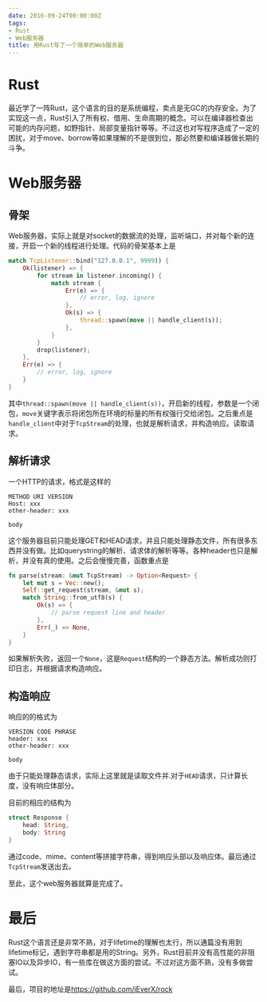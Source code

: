 ```yaml
---
date: 2016-09-24T00:00:00Z
tags:
- Rust
- Web服务器
title: 用Rust写了一个简单的Web服务器
---
```


# Rust

最近学了一阵Rust，这个语言的目的是系统编程，卖点是无GC的内存安全。为了实现这一点，Rust引入了所有权、借用、生命周期的概念。可以在编译器检查出可能的内存问题，如野指针、局部变量指针等等。不过这也对写程序造成了一定的困扰，对于move、borrow等如果理解的不是很到位，那必然要和编译器做长期的斗争。

# Web服务器

## 骨架

Web服务器，实际上就是对socket的数据流的处理，监听端口，并对每个新的连接，开启一个新的线程进行处理。代码的骨架基本上是

```rust
match TcpListener::bind("127.0.0.1", 9999)) {
    Ok(listener) => {
        for stream in listener.incoming() {
            match stream {
                Err(e) => {
                    // error, log, ignore
                },
                Ok(s) => {
                    thread::spawn(move || handle_client(s));
                },
            }
        }
        drop(listener);
    },
    Err(e) => {
        // error, log, ignore
    }
}
```
其中`thread::spawn(move || handle_client(s))`，开启新的线程，参数是一个闭包，`move`关键字表示将闭包所在环境的标量的所有权强行交给闭包。之后重点是`handle_client`中对于`TcpStream`的处理，也就是解析请求，并构造响应。读取请求。


## 解析请求

一个HTTP的请求，格式是这样的

````
METHOD URI VERSION
Host: xxx
other-header: xxx

body
````
这个服务器目前只能处理GET和HEAD请求，并且只能处理静态文件，所有很多东西并没有做。比如querystring的解析、请求体的解析等等。各种header也只是解析，并没有真的使用。之后会慢慢完善，函数重点是

```rust
fn parse(stream: &mut TcpStream) -> Option<Request> {
    let mut s = Vec::new();
    Self::get_request(stream, &mut s);
    match String::from_utf8(s) {
        Ok(s) => {
            // parse request line and header
        },
        Err(_) => None,
    }
}
```

如果解析失败，返回一个`None`，这是`Request`结构的一个静态方法。解析成功则打印日志，并根据请求构造响应。

## 构造响应

响应的的格式为

````
VERSION CODE PHRASE
header: xxx
other-header: xxx

body
````

由于只能处理静态请求，实际上这里就是读取文件并.对于`HEAD`请求，只计算长度，没有响应体部分。

目前的相应的结构为

```rust
struct Response {
    head: String,
    body: String
}
```

通过code、mime、content等拼接字符串，得到响应头部以及响应体。最后通过`TcpStream`发送出去。

至此，这个web服务器就算是完成了。

# 最后

Rust这个语言还是非常不熟，对于lifetime的理解也太行，所以通篇没有用到lifetime标记，遇到字符串都是用的String。另外，Rust目前并没有高性能的非阻塞IO以及异步IO，有一些库在做这方面的尝试。不过对这方面不熟，没有多做尝试。

最后，项目的地址是<https://github.com/iEverX/rock>